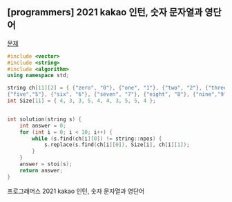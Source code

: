 ## [programmers] 2021 kakao 인턴, 숫자 문자열과 영단어

[문제](https://programmers.co.kr/learn/courses/30/lessons/81301)



```c++
#include <vector>
#include <string>
#include <algorithm>
using namespace std;

string ch[11][2] = { {"zero", "0"}, {"one", "1"}, {"two", "2"}, {"three", "3"}, {"four", "4"},
{"five","5"}, {"six", "6"}, {"seven", "7"}, {"eight", "8"}, {"nine","9"} };
int Size[11] = { 4, 3, 3, 5, 4, 4, 3, 5, 5, 4 };


int solution(string s) {
	int answer = 0;
	for (int i = 0; i < 10; i++) {
		while (s.find(ch[i][0]) != string::npos) {
			s.replace(s.find(ch[i][0]), Size[i], ch[i][1]);
		}
	}
	answer = stoi(s);
	return answer;
}
```



프로그래머스 2021 kakao 인턴, 숫자 문자열과 영단어

